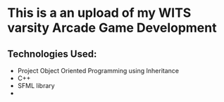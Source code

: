 # This is a an upload of my WITS varsity Arcade Game Development

## Technologies Used:
- Project Object Oriented Programming using Inheritance
- C++
- SFML library
- 
